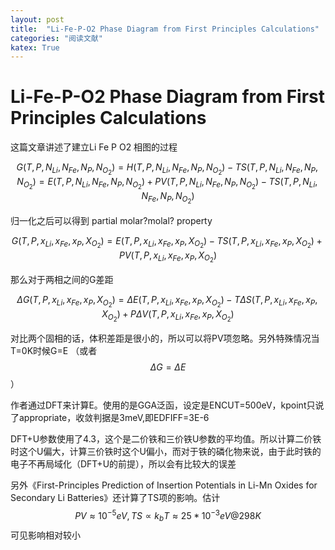 ```yaml
---
layout: post
title:  "Li-Fe-P-O2 Phase Diagram from First Principles Calculations"
categories: "阅读文献"
katex: True
---
```



# Li-Fe-P-O2 Phase Diagram from First Principles Calculations
这篇文章讲述了建立Li Fe P O2 相图的过程

$$G(T,P,N_{Li},N_{Fe},N_P,N_{O_2})=H(T,P,N_{Li},N_{Fe},N_P,N_{O_2})-TS(T,P,N_{Li},N_{Fe},N_P,N_{O_2})=E(T,P,N_{Li},N_{Fe},N_P,N_{O_2})+PV(T,P,N_{Li},N_{Fe},N_P,N_{O_2})-TS(T,P,N_{Li},N_{Fe},N_P,N_{O_2})$$

归一化之后可以得到 partial molar?molal? property

$$G(T,P,x_{Li},x_{Fe},x_P,X_{O_2})=E(T,P,x_{Li},x_{Fe},x_P,X_{O_2})-TS(T,P,x_{Li},x_{Fe},x_P,X_{O_2})+PV(T,P,x_{Li},x_{Fe},x_P,X_{O_2})$$

那么对于两相之间的G差距

$$\Delta G(T,P,x_{Li},x_{Fe},x_P,X_{O_2})=\Delta E(T,P,x_{Li},x_{Fe},x_P,X_{O_2}) - T\Delta S(T,P,x_{Li},x_{Fe},x_P,X_{O_2}) + P\Delta V(T,P,x_{Li},x_{Fe},x_P,X_{O_2})$$

对比两个固相的话，体积差距是很小的，所以可以将PV项忽略。另外特殊情况当T=0K时候G=E （或者$$\Delta G=\Delta E$$）

作者通过DFT来计算E。使用的是GGA泛函，设定是ENCUT=500eV，kpoint只说了appropriate，收敛判据是3meV,即EDFIFF=3E-6

DFT+U参数使用了4.3，这个是二价铁和三价铁U参数的平均值。所以计算二价铁时这个U偏大，计算三价铁时这个U偏小，而对于铁的磷化物来说，由于此时铁的电子不再局域化（DFT+U的前提），所以会有比较大的误差


另外《First-Principles Prediction of Insertion Potentials in Li-Mn Oxides for Secondary Li Batteries》还计算了TS项的影响。估计$$PV\approx 10^{-5}eV , TS\propto k_bT \approx 25*10^{-3}eV @ 298K$$ 可见影响相对较小